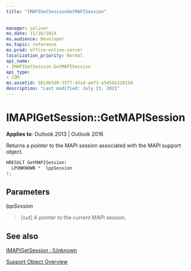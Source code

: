 ```yaml
---
title: "IMAPIGetSessionGetMAPISession"
 
 
manager: soliver
ms.date: 11/16/2014
ms.audience: Developer
ms.topic: reference
ms.prod: office-online-server
localization_priority: Normal
api_name:
- IMAPIGetSession.GetMAPISession
api_type:
- COM
ms.assetid: 581db5d9-35f7-43ad-aef3-a5d5da310150
description: "Last modified: July 23, 2011"
---
```


# IMAPIGetSession::GetMAPISession

  
  
**Applies to**: Outlook 2013 | Outlook 2016 
  
Returns a pointer to the MAPI session associated with the MAPI support object.
  
```cpp
HRESULT GetMAPISession(
  LPUNKNOWN *  lppSession
);
```

## Parameters

 _lppSession_
  
> [out] A pointer to the current MAPI session.
    
## See also



[IMAPIGetSession : IUnknown](imapigetsessioniunknown.md)


[Support Object Overview](support-object-overview.md)


